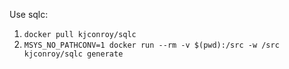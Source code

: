 Use sqlc:

1. `docker pull kjconroy/sqlc`
2. `MSYS_NO_PATHCONV=1 docker run --rm -v $(pwd):/src -w /src kjconroy/sqlc generate`
